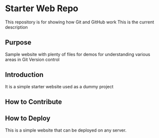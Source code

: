 # Starter Web Repo

This repository is for showing how Git and GitHub work
This is the current description

## Purpose

Sample website with plenty of files for demos for understanding various areas in Git Version control

## Introduction 

It is a simple starter website used as a dummy project

## How to Contribute


## How to Deploy

This is a simple website that can be deployed on any server.
